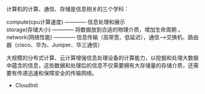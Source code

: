 计算机的计算、通信、存储是信息相关的三个学科：

compute(cpu计算速度) ———— 信息处理和展示  
storage(存储大小) ———— 将数据放到合适的物理介质，增加生命周期 。  
network(网络性能) ———— 信息传输（高带宽、低延迟），通信—&gt;交换机、路由器（cisco、华为、Juniper、华三通信）



大规模的分布式计算、云计算增强信息处理设备的计算能力，以挖掘和处理大数据中蕴含的信息，这些数据和处理后的信息不仅需要拥有大存储量的存储介质，还需要有传递迅速和保障安全的传输网络。

* CloudInit
